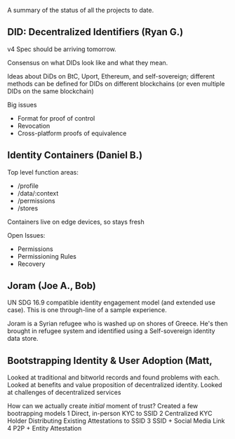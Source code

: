 A summary of the status of all the projects to date.

## DID: Decentralized Identifiers (Ryan G.)

v4 Spec should be arriving tomorrow.

Consensus on what DIDs look like and what they mean.

Ideas about DiDs on BtC, Uport, Ethereum, and self-sovereign; different methods can be defined for DIDs on different blockchains (or even multiple DIDs on the same blockchain)

Big issues
   * Format for proof of control
   * Revocation
   * Cross-platform proofs of equivalence

## Identity Containers (Daniel B.)

Top level function areas:
   * /profile
   * /data/:context
   * /permissions 
   * /stores
   
Containers live on edge devices, so stays fresh

Open Issues:
   * Permissions
   * Permissioning Rules
   * Recovery
   
## Joram (Joe A., Bob)

UN SDG 16.9 compatible identity engagement model (and extended use case).
This is one through-line of a sample experience.

Joram is a Syrian refugee who is washed up on shores of Greece.
He's then brought in refugee system and identified using a Self-sovereign identity data store.

## Bootstrapping Identity & User Adoption (Matt, 

Looked at traditional and bitworld records and found problems with each.
Looked at benefits and value proposition of decentralized identity.
Looked at challenges of decentralized services

How can we actually create _initial_ moment of trust? 
Created a few bootrapping models
   1 Direct, in-person KYC to SSID
   2 Centralized KYC Holder Distributing Existing Attestations to SSID
   3 SSID + Social Media Link
   4 P2P + Entity Attestation
